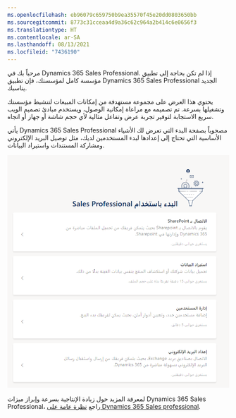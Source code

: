 ```yaml
---
ms.openlocfilehash: eb96079c659750b9ea35570f45e20dd0803650bb
ms.sourcegitcommit: 8773c31cceaa4d9a36c62c964a2b414c6e0656f3
ms.translationtype: HT
ms.contentlocale: ar-SA
ms.lasthandoff: 08/13/2021
ms.locfileid: "7436190"
---
```

مرحباً بك في Dynamics 365 Sales Professional. إذا لم تكن بحاجة إلى تطبيق مؤسسة كامل لمؤسستك، فإن تطبيق Dynamics 365 Sales Professional الجديد يناسبك. 

يحتوي هذا العرض على مجموعة مستهدفة من إمكانات المبيعات لتنشيط مؤسستك وتشغيلها بسرعة. تم تصميمه مع مراعاة إمكانية الوصول، ويستخدم مبادئ تصميم الويب سريع الاستجابة لتوفير تجربة عرض وتفاعل مثالية لأي حجم شاشة أو جهاز أو اتجاه.

يأتي Dynamics 365 Sales Professional مصحوباً بصفحة البدء التي تعرض لك الأشياء الأساسية التي تحتاج إلى إعدادها لبدء المستخدمين لديك، مثل توصيل البريد الإلكتروني ومشاركة المستندات واستيراد البيانات.

![الشروع في العمل مع دليل إعداد Sales Professional](../media/01-get-started-page-standard-settings-links.png)

لمعرفة المزيد حول زيادة الإنتاجية بسرعة وإبراز ميزات Dynamics 365 Sales Professional، راجع [نظرة عامة على Dynamics 365 Sales professional](/dynamics365/customer-engagement/sales-professional/sales-professional-overview).
